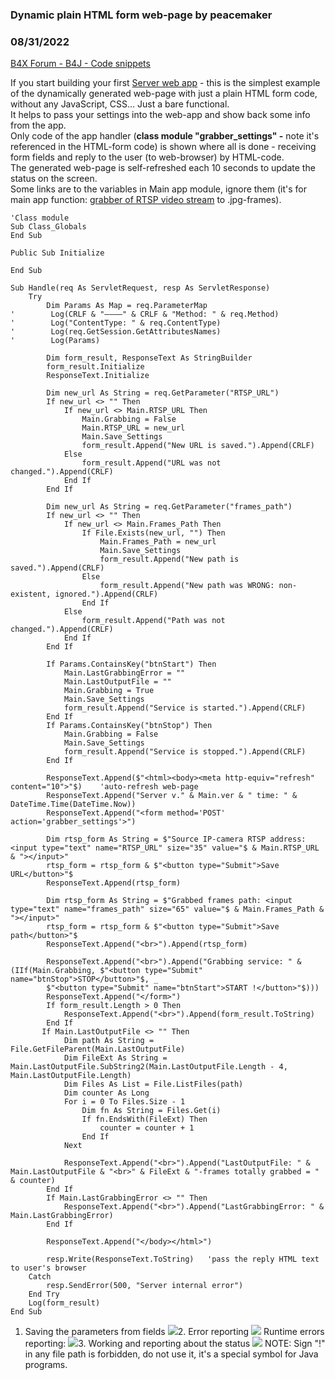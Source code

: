 ### Dynamic plain HTML form web-page by peacemaker
### 08/31/2022
[B4X Forum - B4J - Code snippets](https://www.b4x.com/android/forum/threads/142644/)

If you start building your first [Server web app](https://www.b4x.com/android/forum/threads/server-building-web-servers-with-b4j.37172) - this is the simplest example of the dynamically generated web-page with just a plain HTML form code, without any JavaScript, CSS… Just a bare functional.  
It helps to pass your settings into the web-app and show back some info from the app.  
Only code of the app handler (**class module "grabber\_settings" -** note it's referenced in the HTML-form code) is shown where all is done - receiving form fields and reply to the user (to web-browser) by HTML-code.  
The generated web-page is self-refreshed each 10 seconds to update the status on the screen.  
Some links are to the variables in Main app module, ignore them (it's for main app function: [grabber of RTSP video stream](https://www.b4x.com/android/forum/threads/how-to-grab-rtsp-in-console-b4j-app-under-linux.142409/) to .jpg-frames).  
  

```B4X
'Class module  
Sub Class_Globals  
End Sub  
  
Public Sub Initialize  
  
End Sub  
  
Sub Handle(req As ServletRequest, resp As ServletResponse)  
    Try  
        Dim Params As Map = req.ParameterMap  
'        Log(CRLF & "————" & CRLF & "Method: " & req.Method)  
'        Log("ContentType: " & req.ContentType)  
'        Log(req.GetSession.GetAttributesNames)  
'        Log(Params)  
   
        Dim form_result, ResponseText As StringBuilder  
        form_result.Initialize  
        ResponseText.Initialize  
   
        Dim new_url As String = req.GetParameter("RTSP_URL")  
        If new_url <> "" Then  
            If new_url <> Main.RTSP_URL Then  
                Main.Grabbing = False  
                Main.RTSP_URL = new_url  
                Main.Save_Settings  
                form_result.Append("New URL is saved.").Append(CRLF)  
            Else  
                form_result.Append("URL was not changed.").Append(CRLF)  
            End If  
        End If  
   
        Dim new_url As String = req.GetParameter("frames_path")  
        If new_url <> "" Then  
            If new_url <> Main.Frames_Path Then  
                If File.Exists(new_url, "") Then  
                    Main.Frames_Path = new_url  
                    Main.Save_Settings  
                    form_result.Append("New path is saved.").Append(CRLF)  
                Else  
                    form_result.Append("New path was WRONG: non-existent, ignored.").Append(CRLF)  
                End If  
            Else  
                form_result.Append("Path was not changed.").Append(CRLF)  
            End If  
        End If  
   
        If Params.ContainsKey("btnStart") Then  
            Main.LastGrabbingError = ""  
            Main.LastOutputFile = ""  
            Main.Grabbing = True  
            Main.Save_Settings  
            form_result.Append("Service is started.").Append(CRLF)  
        End If  
        If Params.ContainsKey("btnStop") Then  
            Main.Grabbing = False  
            Main.Save_Settings  
            form_result.Append("Service is stopped.").Append(CRLF)  
        End If  
   
        ResponseText.Append($"<html><body><meta http-equiv="refresh" content="10">"$)    'auto-refresh web-page  
        ResponseText.Append("Server v." & Main.ver & " time: " & DateTime.Time(DateTime.Now))  
        ResponseText.Append("<form method='POST' action='grabber_settings'>")  
   
        Dim rtsp_form As String = $"Source IP-camera RTSP address: <input type="text" name="RTSP_URL" size="35" value="$ & Main.RTSP_URL & "></input>"  
        rtsp_form = rtsp_form & $"<button type="Submit">Save URL</button>"$  
        ResponseText.Append(rtsp_form)  
   
        Dim rtsp_form As String = $"Grabbed frames path: <input type="text" name="frames_path" size="65" value="$ & Main.Frames_Path & "></input>"  
        rtsp_form = rtsp_form & $"<button type="Submit">Save path</button>"$  
        ResponseText.Append("<br>").Append(rtsp_form)  
   
        ResponseText.Append("<br>").Append("Grabbing service: " & (IIf(Main.Grabbing, $"<button type="Submit" name="btnStop">STOP</button>"$, _  
        $"<button type="Submit" name="btnStart">START !</button>"$)))  
        ResponseText.Append("</form>")  
        If form_result.Length > 0 Then  
            ResponseText.Append("<br>").Append(form_result.ToString)      
        End If  
       If Main.LastOutputFile <> "" Then  
            Dim path As String = File.GetFileParent(Main.LastOutputFile)  
            Dim FileExt As String = Main.LastOutputFile.SubString2(Main.LastOutputFile.Length - 4, Main.LastOutputFile.Length)  
            Dim Files As List = File.ListFiles(path)  
            Dim counter As Long  
            For i = 0 To Files.Size - 1  
                Dim fn As String = Files.Get(i)  
                If fn.EndsWith(FileExt) Then  
                    counter = counter + 1  
                End If  
            Next  
   
            ResponseText.Append("<br>").Append("LastOutputFile: " & Main.LastOutputFile & "<br>" & FileExt & "-frames totally grabbed = " & counter)  
        End If  
        If Main.LastGrabbingError <> "" Then  
            ResponseText.Append("<br>").Append("LastGrabbingError: " & Main.LastGrabbingError)  
        End If  
   
        ResponseText.Append("</body></html>")  
   
        resp.Write(ResponseText.ToString)   'pass the reply HTML text to user's browser  
    Catch  
        resp.SendError(500, "Server internal error")  
    End Try  
    Log(form_result)  
End Sub
```

  
  

1. Saving the parameters from fields
![](https://www.b4x.com/android/forum/attachments/133182)2. Error reporting
![](https://www.b4x.com/android/forum/attachments/133184)
Runtime errors reporting:
![](https://www.b4x.com/android/forum/attachments/133181)3. Working and reporting about the status
![](https://www.b4x.com/android/forum/attachments/133183)
NOTE: Sign "!" in any file path is forbidden, do not use it, it's a special symbol for Java programs.